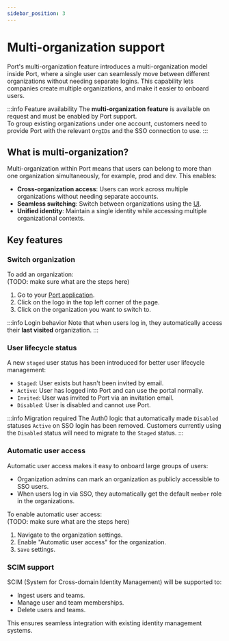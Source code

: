 ```yaml
---
sidebar_position: 3
---
```


# Multi-organization support

Port's multi-organization feature introduces a multi-organization model inside Port, where a single user can seamlessly move between different organizations without needing separate logins. This capability lets companies create multiple organizations, and make it easier to onboard users.

:::info Feature availability
The **multi-organization feature** is available on request and must be enabled by Port support.  
To group existing organizations under one account, customers need to provide Port with the relevant `OrgIDs` and the SSO connection to use.
:::

## What is multi-organization?

Multi-organization within Port means that users can belong to more than one organization simultaneously, for example, prod and dev. This enables:

- **Cross-organization access**: Users can work across multiple organizations without needing separate accounts.
- **Seamless switching**: Switch between organizations using the [UI](#switch-organization).
- **Unified identity**: Maintain a single identity while accessing multiple organizational contexts.

## Key features

### Switch organization

To add an organization:  
(TODO: make sure what are the steps here)

1. Go to your [Port application](https://app.port.io).
2. Click on the logo in the top left corner of the page.
3. Click on the organization you want to switch to.

:::info Login behavior
Note that when users log in, they automatically access their **last visited** organization.
:::

### User lifecycle status

A new `staged` user status has been introduced for better user lifecycle management:

- `Staged`: User exists but hasn't been invited by email.
- `Active`: User has logged into Port and can use the portal normally.
- `Invited`: User was invited to Port via an invitation email.
- `Disabled`: User is disabled and cannot use Port.

:::info Migration required
The Auth0 logic that automatically made `Disabled` statuses `Active` on SSO login has been removed. Customers currently using the `Disabled` status will need to migrate to the `Staged` status.
:::

### Automatic user access

Automatic user access makes it easy to onboard large groups of users:

- Organization admins can mark an organization as publicly accessible to SSO users.
- When users log in via SSO, they automatically get the default `member` role in the organizations.

To enable automatic user access:  
(TODO: make sure what are the steps here)

1. Navigate to the organization settings.
2. Enable "Automatic user access" for the organization.
3. `Save` settings.

### SCIM support

SCIM (System for Cross-domain Identity Management) will be supported to:

- Ingest users and teams.
- Manage user and team memberships.
- Delete users and teams.

This ensures seamless integration with existing identity management systems.